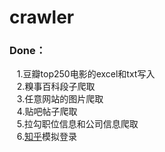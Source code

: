 # crawler
### Done：<br>
    1.豆瓣top250电影的excel和txt写入<br>
    2.糗事百科段子爬取<br>
    3.任意网站的图片爬取<br>
    4.贴吧帖子爬取<br>
    5.拉勾职位信息和公司信息爬取<br>
    6.[知乎](https://www.zhihu.com)模拟登录<br>
